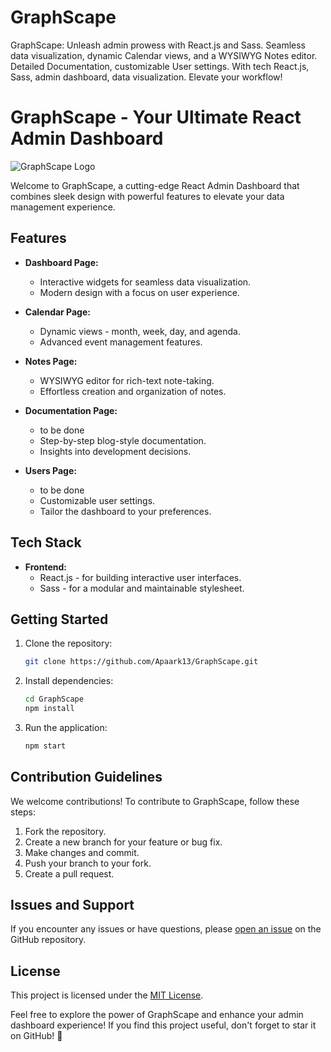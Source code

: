 # GraphScape
GraphScape: Unleash admin prowess with React.js and Sass. Seamless data visualization, dynamic Calendar views, and a WYSIWYG Notes editor. Detailed Documentation, customizable User settings. With tech React.js, Sass, admin dashboard, data visualization. Elevate your workflow!

# GraphScape - Your Ultimate React Admin Dashboard

![GraphScape Logo]()

Welcome to GraphScape, a cutting-edge React Admin Dashboard that combines sleek design with powerful features to elevate your data management experience.

## Features

- **Dashboard Page:**
  - Interactive widgets for seamless data visualization.
  - Modern design with a focus on user experience.

- **Calendar Page:**
  - Dynamic views - month, week, day, and agenda.
  - Advanced event management features.

- **Notes Page:**
  - WYSIWYG editor for rich-text note-taking.
  - Effortless creation and organization of notes.

- **Documentation Page:**
  - to be done 
  - Step-by-step blog-style documentation.
  - Insights into development decisions.

- **Users Page:**
  - to be done 
  - Customizable user settings.
  - Tailor the dashboard to your preferences.

## Tech Stack

- **Frontend:**
  - React.js - for building interactive user interfaces.
  - Sass - for a modular and maintainable stylesheet.

## Getting Started

1. Clone the repository:

   ```bash
   git clone https://github.com/Apaark13/GraphScape.git
   ```

2. Install dependencies:

   ```bash
   cd GraphScape
   npm install
   ```

3. Run the application:

   ```bash
   npm start
   ```

## Contribution Guidelines

We welcome contributions! To contribute to GraphScape, follow these steps:

1. Fork the repository.
2. Create a new branch for your feature or bug fix.
3. Make changes and commit.
4. Push your branch to your fork.
5. Create a pull request.

## Issues and Support

If you encounter any issues or have questions, please [open an issue](link_to_issues) on the GitHub repository.

## License

This project is licensed under the [MIT License](link_to_license).

Feel free to explore the power of GraphScape and enhance your admin dashboard experience! If you find this project useful, don't forget to star it on GitHub! 🚀
